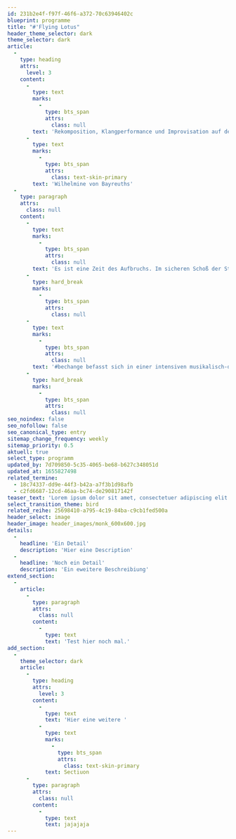```yaml
---
id: 231b2e4f-f97f-46f6-a372-70c63946402c
blueprint: programme
title: "#'Flying Lotus"
header_theme_selector: dark
theme_selector: dark
article:
  -
    type: heading
    attrs:
      level: 3
    content:
      -
        type: text
        marks:
          -
            type: bts_span
            attrs:
              class: null
        text: 'Rekomposition, Klangperformance und Improvisation auf der Grundlage von Werken '
      -
        type: text
        marks:
          -
            type: bts_span
            attrs:
              class: text-skin-primary
        text: 'Wilhelmine von Bayreuths'
  -
    type: paragraph
    attrs:
      class: null
    content:
      -
        type: text
        marks:
          -
            type: bts_span
            attrs:
              class: null
        text: 'Es ist eine Zeit des Aufbruchs. Im sicheren Schoß der Stabilität, welche die letzten Jahrzehnte bestimmt hat, konnten Wohlstand, Sicherheit und Sättigung wachsen. Die zerstörerischen Konsequenzen unserer Lebensweise sind erst in den letzten Jahren wirklich ins Licht der Öffentlichkeit gerückt. Und nun, da wir langsam den Blick senken, erkennen wir zu unseren Füßen die verdorrte Erde, die unsere sonst grünen Landschaften prägt. Es ist eine Zeit der Veränderung. #bechange befasst sich in einer intensiven musikalisch-diskursiven Auseinandersetzung mit den unterschiedlichen Blickwinkeln auf die Krisen unserer Zeit und zeichnet ihre Facetten mit bunten Farben nach. Es ist eine Zeit des Aufbruchs. Im sicheren Schoß der Stabilität, welche die letzten Jahrzehnte bestimmt hat, konnten Wohlstand, Sicherheit und Sättigung wachsen. Die zerstörerischen Konsequenzen unserer Lebensweise sind erst in den letzten Jahren wirklich ins Licht der Öffentlichkeit gerückt. Und nun, da wir langsam den Blick senken, erkennen wir zu unseren Füßen die verdorrte Erde, die unsere sonst grünen Landschaften prägt. Es ist eine Zeit der Veränderung.'
      -
        type: hard_break
        marks:
          -
            type: bts_span
            attrs:
              class: null
      -
        type: text
        marks:
          -
            type: bts_span
            attrs:
              class: null
        text: '#bechange befasst sich in einer intensiven musikalisch-diskursiven Auseinandersetzung mit den unterschiedlichen Blickwinkeln auf die Krisen unserer Zeit und zeichnet ihre Facetten mit bunten Farben nach. Es ist eine Zeit des Aufbruchs. Im sicheren Schoß der Stabilität, welche die letzten Jahrzehnte bestimmt hat, konnten Wohlstand, Sicherheit und Sättigung wachsen. Die zerstörerischen Konsequenzen unserer Lebensweise sind erst in den letzten Jahren wirklich ins Licht der Öffentlichkeit gerückt. Und nun, da wir langsam den Blick senken, erkennen wir zu unseren Füßen die verdorrte Erde, die unsere sonst grünen Landschaften prägt. Es ist eine Zeit der Veränderung. #bechange befasst sich in einer intensiven musikalisch-diskursiven Auseinandersetzung mit den unterschiedlichen Blickwinkeln auf die Krisen unserer Zeit und zeichnet ihre Facetten mit bunten Farben nach. Es ist eine Zeit des Aufbruchs. Im sicheren Schoß der Stabilität, welche die letzten Jahrzehnte bestimmt hat, konnten Wohlstand, Sicherheit und Sättigung wachsen. Die zerstörerischen Konsequenzen unserer Lebensweise sind erst in den letzten Jahren wirklich ins Licht der Öffentlichkeit gerückt. Und nun, da wir langsam den Blick senken, erkennen wir zu unseren Füßen die verdorrte Erde, die unsere sonst grünen Landschaften prägt. Es ist eine Zeit der Veränderung. #bechange befasst sich in einer intensiven musikalisch-diskursiven Auseinandersetzung mit den unterschiedlichen Blickwinkeln auf die Krisen unserer Zeit und zeichnet ihre Facetten mit bunten Farben nach. '
      -
        type: hard_break
        marks:
          -
            type: bts_span
            attrs:
              class: null
seo_noindex: false
seo_nofollow: false
seo_canonical_type: entry
sitemap_change_frequency: weekly
sitemap_priority: 0.5
aktuell: true
select_type: programm
updated_by: 7d709850-5c35-4065-be68-b627c348051d
updated_at: 1655827498
related_termine:
  - 18c74337-dd9e-44f3-b42a-a7f3b1d98afb
  - c2fd6687-12cd-46aa-bc74-de290817142f
teaser_text: 'Lorem ipsum dolor sit amet, consectetuer adipiscing elit. Aenean commodo ligula eget dolor. Aenean massa. Cum sociis natoque penatibus et magnis dis parturient montes, nascetur ridiculus mus. Donec qu'
select_transition_theme: bird
related_reihe: 25698410-a795-4c19-84ba-c9cb1fed500a
header_select: image
header_image: header_images/monk_600x600.jpg
details:
  -
    headline: 'Ein Detail'
    description: 'Hier eine Description'
  -
    headline: 'Noch ein Detail'
    description: 'Ein eweitere Beschreibiung'
extend_section:
  -
    article:
      -
        type: paragraph
        attrs:
          class: null
        content:
          -
            type: text
            text: 'Test hier noch mal.'
add_section:
  -
    theme_selector: dark
    article:
      -
        type: heading
        attrs:
          level: 3
        content:
          -
            type: text
            text: 'Hier eine weitere '
          -
            type: text
            marks:
              -
                type: bts_span
                attrs:
                  class: text-skin-primary
            text: Sectiuon
      -
        type: paragraph
        attrs:
          class: null
        content:
          -
            type: text
            text: jajajaja
---
```

